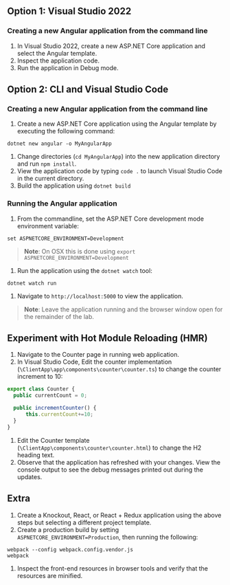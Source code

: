 ## Option 1: Visual Studio 2022
### Creating a new Angular application from the command line
1. In Visual Studio 2022, create a new ASP.NET Core application and select the Angular template.
1. Inspect the application code.
1. Run the application in Debug mode.

## Option 2: CLI and Visual Studio Code
### Creating a new Angular application from the command line
1. Create a new ASP.NET Core application using the Angular template by executing the following command:

  ```
  dotnet new angular -o MyAngularApp
  ```
1. Change directories (`cd MyAngularApp`) into the new application directory and run `npm install`.
1. View the application code by typing `code .` to launch Visual Studio Code in the current directory.
1. Build the application using `dotnet build`

### Running the Angular application
1. From the commandline, set the ASP.NET Core development mode environment variable:

  ```
  set ASPNETCORE_ENVIRONMENT=Development
  ```
> **Note**: On OSX this is done using `export ASPNETCORE_ENVIRONMENT=Development`

1. Run the application using the `dotnet watch` tool:

  ```
  dotnet watch run
  ```
1. Navigate to `http://localhost:5000` to view the application.

> **Note**: Leave the application running and the browser window open for the remainder of the lab.

## Experiment with Hot Module Reloading (HMR)
1. Navigate to the Counter page in running web application.
1. In Visual Studio Code, Edit the counter implementation (`\ClientApp\app\components\counter\counter.ts`) to change the counter increment to 10:

  ``` typescript
  export class Counter {
    public currentCount = 0;

    public incrementCounter() {
        this.currentCount+=10;
    }
  }
  ```
1. Edit the Counter template (`\ClientApp\components\counter\counter.html`) to change the H2 heading text.
1. Observe that the application has refreshed with your changes. View the console output to see the debug messages printed out during the updates.

## Extra
1. Create a Knockout, React, or React + Redux application using the above steps but selecting a different project template.
1. Create a production build by setting `ASPNETCORE_ENVIRONMENT=Production`, then running the following:

  ```
  webpack --config webpack.config.vendor.js
  webpack
  ```
1. Inspect the front-end resources in browser tools and verify that the resources are minified.